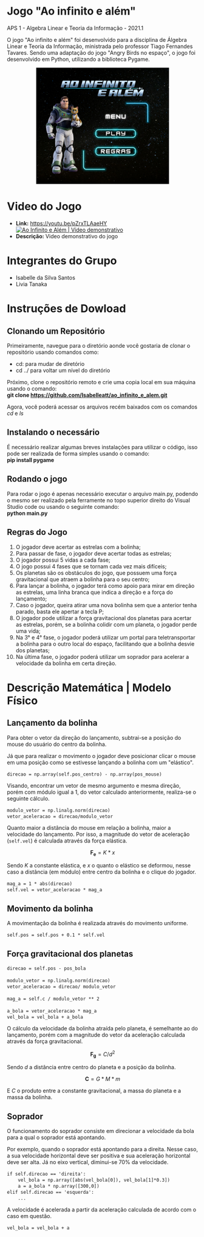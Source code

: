 # Jogo "Ao infinito e além"
APS 1 - Algebra Linear e Teoria da Informação - 2021.1

O jogo "Ao infinito e além" foi desenvolvido para a disciplina de Álgebra Linear e Teoria da Informação, ministrada pelo professor Tiago Fernandes Tavares. Sendo uma adaptação do jogo "Angry Birds no espaço", o jogo foi desenvolvido em Python, utilizando a biblioteca Pygame.

<p align="center">
  <img src="Assets/tela_inicial/menu_inicial.png" width="350" title="menu_inicial">
</p>

# Video do Jogo
* **Link:** https://youtu.be/pZrxTLAaeHY
[![Ao Infinito e Além | Vídeo demonstrativo](Assets/tela_inicial/menu_inicial.png.png)](https://youtu.be/pZrxTLAaeHY)
* **Descrição:** Video demonstrativo do jogo

# Integrantes do Grupo
* Isabelle da Silva Santos
* Livia Tanaka

# Instruções de Dowload
## Clonando um Repositório
Primeiramente, navegue para o diretório aonde você gostaria de clonar o repositório usando comandos como:
*  cd: para mudar de diretório 
* cd ../ para voltar um nível do diretório <br>

Próximo, clone o repositório remoto e crie uma copia local em sua máquina usando o comando: <br>
**git clone https://github.com/Isabelleatt/ao_infinito_e_alem.git**

Agora, você poderá acessar os arquivos recém baixados com os comandos *cd* e *ls*

## Instalando o necessário
É necessário realizar algumas breves instalações para utilizar o código, isso pode ser realizada de forma simples usando o comando: <br>
**pip install pygame**

## Rodando o jogo
Para rodar o jogo é apenas necessário executar o arquivo main.py, podendo o mesmo ser realizado pela ferramente no topo superior direito do Visual Studio code ou usando o seguinte comando: <br>
**python main.py**

## Regras do Jogo

1. O jogador deve acertar as estrelas com a bolinha;
2. Para passar de fase, o jogador deve acertar todas as estrelas;
3. O jogador possui 5 vidas a cada fase;
4. O jogo possui 4 fases que se tornam cada vez mais difíceis;
5. Os planetas são os obstáculos do jogo, que possuem uma força gravitacional que atraem a bolinha para o seu centro;
6. Para lançar a bolinha, o jogador terá como apoio para mirar em direção as estrelas, uma linha branca que indica a direção e a força do lançamento;
8. Caso o jogador, queira atirar uma nova bolinha sem que a anterior tenha parado, basta ele apertar a tecla P;
9. O jogador pode utilizar a força gravitacional dos planetas para acertar as estrelas, porém, se a bolinha colidir com um planeta, o jogador perde uma vida;
10. Na 3° e 4° fase, o jogador poderá utilizar um portal para teletransportar a bolinha para o outro local do espaço, facilitando que a bolinha desvie dos planetas;
11. Na última fase, o jogador poderá utilizar um soprador para acelerar a velocidade da bolinha em certa direção.

# Descrição Matemática | Modelo Físico

## Lançamento da bolinha

Para obter o vetor da direção do lançamento, subtrai-se a posição do mouse do usuário do centro da bolinha. 

Já que para realizar o movimento o jogador deve posicionar clicar o mouse em uma posição como se estivesse lançando a bolinha com um "elástico".

```
direcao = np.array(self.pos_centro) - np.array(pos_mouse)
```

Visando, encontrar um vetor de mesmo argumento e mesma direção, porém com módulo igual a 1, do vetor calculado anteriormente, realiza-se o seguinte cálculo.

```
modulo_vetor = np.linalg.norm(direcao)
vetor_aceleracao = direcao/modulo_vetor
```

Quanto maior a distância do mouse em relação a bolinha, maior a velocidade do lançamento. Por isso, a magnitude do vetor de aceleração (```self.vel```) é calculada através da força elástica. 

$$
\boldsymbol{F_e} = K * x
$$

Sendo $K$ a constante elástica, e $x$ o quanto o elástico se deformou, nesse caso a distância (em módulo) entre centro da bolinha e o clique do jogador.

```
mag_a = 1 * abs(direcao)
self.vel = vetor_aceleracao * mag_a
```
## Movimento da bolinha
A movimentação da bolinha é realizada através do movimento uniforme.

```
self.pos = self.pos + 0.1 * self.vel
```

## Força gravitacional dos planetas

```
direcao = self.pos - pos_bola

modulo_vetor = np.linalg.norm(direcao)
vetor_aceleracao = direcao/ modulo_vetor

mag_a = self.c / modulo_vetor ** 2

a_bola = vetor_aceleracao * mag_a
vel_bola = vel_bola + a_bola
```
O cálculo da velocidade da bolinha atraída pelo planeta, é semelhante ao do lançamento, porém com a magnitude do vetor da aceleração calculada através da força gravitacional.

$$
\boldsymbol{F_g} = C / d^2
$$

Sendo $d$ a distância entre centro do planeta e a posição da bolinha.

$$
\boldsymbol{C} = G * M * m
$$

E $C$ o produto entre a constante gravitacional, a massa do planeta e a massa da bolinha.

## Soprador
O funcionamento do soprador consiste em direcionar a velocidade da bola para a qual o soprador está apontando.

Por exemplo, quando o soprador está apontando para a direita. Nesse caso, a sua velocidade horizontal deve ser positiva e sua aceleração horizontal deve ser alta. Já no eixo vertical, diminui-se 70% da velocidade.

```
if self.direcao == 'direita':
    vel_bola = np.array([abs(vel_bola[0]), vel_bola[1]*0.3])
    a = a_bola * np.array([300,0])
elif self.direcao == 'esquerda':
    ...
```

A velocidade é acelerada a partir da aceleração calculada de acordo com o caso em questão.
```
vel_bola = vel_bola + a
```